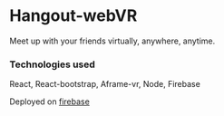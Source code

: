 # Hangout-webVR

 Meet up with your friends virtually, anywhere, anytime. 

### Technologies used

React, React-bootstrap, Aframe-vr, Node, Firebase

Deployed on [firebase](https://hangout-vr-debed.firebaseapp.com)
